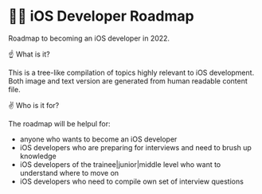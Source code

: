 # 👨‍💻 iOS Developer Roadmap

Roadmap to becoming an iOS developer in 2022.

☝️ What is it?

This is a tree-like compilation of topics highly relevant to iOS development. Both image and text version are generated from human readable content file.

✌️ Who is it for?

The roadmap will be helpul for:

* anyone who wants to become an iOS developer
* iOS developers who are preparing for interviews and need to brush up knowledge
* iOS developers of the trainee|junior|middle level who want to understand where to move on
* iOS developers who need to compile own set of interview questions
